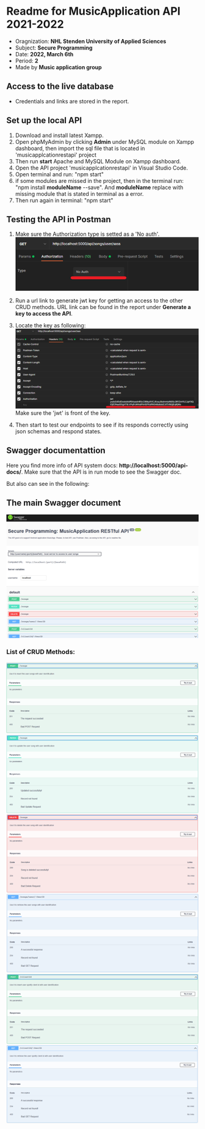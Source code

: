 # Readme for MusicApplication API 2021-2022

* Oragnization: **NHL Stenden University of Applied Sciences**
* Subject: **Secure Programming**
* Date: **2022, March 6th**
* Period: **2**
* Made by **Music application group**

## Access to the live database
* Credentials and links are stored in the report.

## Set up the local API
1. Download and install latest Xampp.
2. Open phpMyAdmin by clicking **Admin** under MySQL module on Xampp dashboard, then import the sql file that is located in 'musicapplcationrestapi' project
3. Then run **start** Apache and MySQL Module on Xampp dashboard.
4. Open the API project 'musicapplcationrestapi' in Visual Studio Code.
5. Open terminal and run: "npm start"
6. if some modules are missed in the project, then in the terminal run: "npm install **moduleName** --save". And **moduleName** replace with missing module that is stated in terminal as a error.
7. Then run again in terminal: "npm start"

## Testing the API in Postman
1. Make sure the Authorization type is setted as a 'No auth'. 
![Class Diagram](/images/no%20auth.png)

2. Run a url link to generate jwt key for getting an access to the other CRUD methods. URL link can be found in the report under **Generate a key to access the API**.

3. Locate the key as following:
![Class Diagram](/images/jwt%20token%20in%20postman.png)
Make sure the 'jwt' is front of the key.
4. Then start to test our endpoints to see if its responds correctly using json schemas and respond states.

## Swagger documentattion
Here you find more info of API system docs: **http://localhost:5000/api-docs/**.
Make sure that the API is in run mode to see the Swagger doc.

But also can see in the following:
## The main Swagger document
![Class Diagram](/images/main.png)
### List of CRUD Methods:
![Class Diagram](/images/postSongs.png)
![Class Diagram](/images/patchSongs.png)
![Class Diagram](/images/deleteSongs.png)
![Class Diagram](/images/getSongs.png)
![Class Diagram](/images/postClientId.png)
![Class Diagram](/images/getClientId.png)

